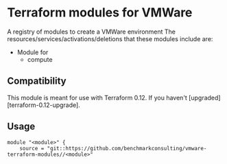 # Terraform modules for VMWare

A registry of modules to create a VMWare environment 
The resources/services/activations/deletions that these modules include are:
- Module for 
    - compute

## Compatibility

This module is meant for use with Terraform 0.12. If you haven't
[upgraded][terraform-0.12-upgrade].

## Usage

```hcl
module "<module>" {
    source = "git::https://github.com/benchmarkconsulting/vmware-terraform-modules//<module>"
```
